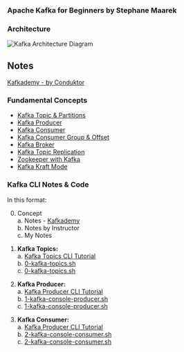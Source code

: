 ### Apache Kafka for Beginners by Stephane Maarek

### Architecture

![Kafka Architecture Diagram](https://external-content.duckduckgo.com/iu/?u=https%3A%2F%2Fdaxg39y63pxwu.cloudfront.net%2Fimages%2Fblog%2Fapache-kafka-architecture-%2Fimage_589142173211625734253276.png&f=1&nofb=1&ipt=77ee664050be85a4fea1eb2cd66c2c6f1281eb9d45aeb8f53a68caf6b8213ce2)

## Notes

[Kafkademy - by Conduktor](https://learn.conduktor.io/kafka/what-is-apache-kafka/)

### Fundamental Concepts

- [Kafka Topic & Partitions](https://learn.conduktor.io/kafka/kafka-topics/)
- [Kafka Producer](https://learn.conduktor.io/kafka/kafka-producers/)
- [Kafka Consumer](https://learn.conduktor.io/kafka/kafka-consumers/)
- [Kafka Consumer Group & Offset](https://learn.conduktor.io/kafka/kafka-consumer-groups-and-consumer-offsets/)
- [Kafka Broker](https://learn.conduktor.io/kafka/kafka-brokers/)
- [Kafka Topic Replication](https://learn.conduktor.io/kafka/kafka-topic-replication/)
- [Zookeeper with Kafka](https://learn.conduktor.io/kafka/zookeeper-with-kafka/)
- [Kafka Kraft Mode](https://learn.conduktor.io/kafka/kafka-kraft-mode/)

### Kafka CLI Notes & Code

In this format:

0. Concept  
   a. Notes - [Kafkademy](https://learn.conduktor.io/kafka/)  
   b. Notes by Instructor  
   c. My Notes

1. **Kafka Topics:**  
   a. [Kafka Topics CLI Tutorial](https://learn.conduktor.io/kafka/kafka-topics-cli-tutorial/)  
   b. [0-kafka-topics.sh](./__course_recourses/code/1-kafka-cli/0-kafka-topics.sh)  
   c. [0-kafka-topics.sh](./__notes/0-kafka-topics.sh)

2. **Kafka Producer:**  
   a. [Kafka Producer CLI Tutorial](https://learn.conduktor.io/kafka/kafka-producer-cli-tutorial/)  
   b. [1-kafka-console-producer.sh](./__course_recourses/code/1-kafka-cli/1-kafka-console-producer.sh)  
   c. [1-kafka-console-producer.sh](./__notes/1-kafka-console-producer.sh)

3. **Kafka Consumer:**  
   a. [Kafka Producer CLI Tutorial](https://learn.conduktor.io/kafka/kafka-consumer-cli-tutorial/)  
   b. [2-kafka-console-consumer.sh](./__course_recourses/code/1-kafka-cli/2-kafka-console-consumer.sh)  
   c. [2-kafka-console-consumer.sh](./__notes/2-kafka-console-consumer.sh)
